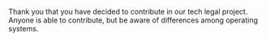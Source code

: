 Thank you that you have decided to contribute in our tech legal project. Anyone is able to contribute, but be aware of differences among operating systems.
